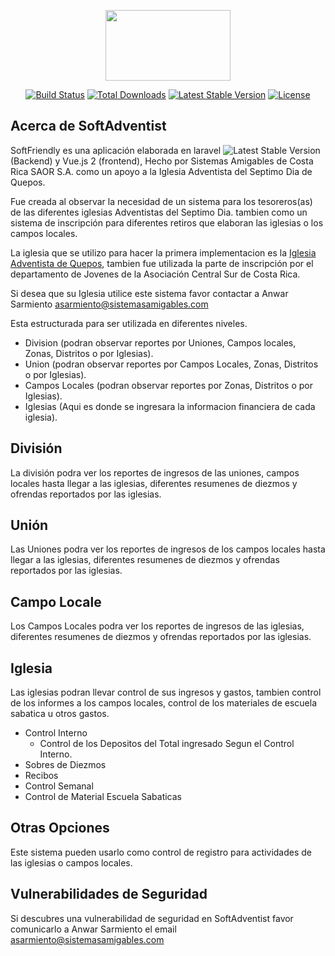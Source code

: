 <p align="center"><img width="200" height="113" src="http://logo.contadventista.org/Logo-sistemas-amigables.png"></p>

<p align="center">
<a href="https://travis-ci.org/laravel/framework"><img src="https://travis-ci.org/laravel/framework.svg" alt="Build Status"></a>
<a href="https://packagist.org/packages/laravel/framework"><img src="https://poser.pugx.org/laravel/framework/d/total.svg" alt="Total Downloads"></a>
<a href="https://packagist.org/packages/laravel/framework"><img src="https://poser.pugx.org/laravel/framework/v/stable.svg" alt="Latest Stable Version"></a>
<a href="https://packagist.org/packages/laravel/framework"><img src="https://poser.pugx.org/laravel/framework/license.svg" alt="License"></a>
</p>

## Acerca de SoftAdventist

SoftFriendly es una aplicación elaborada en laravel <img src="https://poser.pugx.org/laravel/framework/v/stable.svg" alt="Latest Stable Version"> (Backend) y Vue.js 2 (frontend), Hecho por Sistemas Amigables de Costa Rica SAOR S.A. como un apoyo a la Iglesia Adventista del Septimo Dia de Quepos.

Fue creada al observar la necesidad de un sistema para los tesoreros(as) de las diferentes iglesias Adventistas del Septimo Dia. tambien como un sistema de inscripción para diferentes retiros que elaboran las iglesias o los campos locales.

La iglesia que se utilizo para hacer la primera implementacion es la [Iglesia Adventista de Quepos](https://www.facebook.com/Se%C3%B1or-Transformame-Quepos-1258988047526063/), tambien fue utilizada la parte de inscripción por el departamento de Jovenes de la Asociación Central Sur de Costa Rica.

Si desea que su Iglesia utilice este sistema favor contactar a Anwar Sarmiento [asarmiento@sistemasamigables.com](mailto:asarmiento@sistemasamigables.com)

Esta estructurada para ser utilizada en diferentes niveles.
- Division (podran observar reportes por Uniones, Campos locales, Zonas, Distritos o por Iglesias).
- Union (podran observar reportes por Campos Locales, Zonas, Distritos o por Iglesias).
- Campos Locales (podran observar reportes por Zonas, Distritos o por Iglesias).
- Iglesias (Aqui es donde se ingresara la informacion financiera de cada iglesia).


## División

La división podra ver los reportes de ingresos de las uniones, campos locales hasta llegar a las iglesias, diferentes resumenes de diezmos y ofrendas reportados por las iglesias.

## Unión

Las Uniones podra ver los reportes de ingresos de los campos locales hasta llegar a las iglesias, diferentes resumenes de diezmos y ofrendas reportados por las iglesias.

## Campo Locale

Los Campos Locales podra ver los reportes de ingresos de las iglesias, diferentes resumenes de diezmos y ofrendas reportados por las iglesias.

## Iglesia

Las iglesias podran llevar control de sus ingresos y gastos, tambien control de los informes a los campos locales, control de los materiales de escuela sabatica u otros gastos.
<ul>
<li> 
	 Control Interno 
	<ul>
	<li>Control de los Depositos del Total ingresado Segun el Control Interno.</li>
	</ul>
</li>
<li> Sobres de Diezmos</li>
<li> Recibos</li>
<li> Control Semanal</li>
<li> Control de Material Escuela Sabaticas</li>
</ul>

## Otras Opciones

Este sistema pueden usarlo como control de registro para actividades de las iglesias o campos locales.

## Vulnerabilidades de Seguridad

Si descubres una vulnerabilidad de seguridad en SoftAdventist favor comunicarlo a Anwar Sarmiento el email [asarmiento@sistemasamigables.com](mailto:asarmiento@sistemasamigables.com)